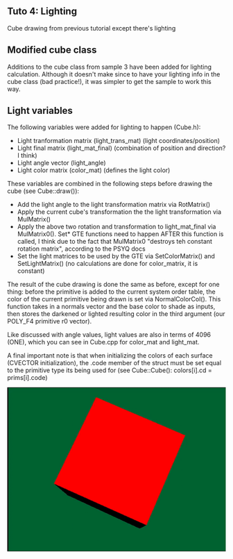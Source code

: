 ## Tuto 4: Lighting

Cube drawing from previous tutorial except there's lighting

## Modified cube class
Additions to the cube class from sample 3 have been added for
lighting calculation. Although it doesn't make since to have
your lighting info in the cube class (bad practice!), it was
simpler to get the sample to work this way.

## Light variables
The following variables were added for lighting to happen (Cube.h):
* Light tranformation matrix (light_trans_mat) (light coordinates/position)
* Light final matrix (light_mat_final) (combination of position and direction? I think) 
* Light angle vector (light_angle)
* Light color matrix (color_mat) (defines the light color)

These variables are combined in the following steps before drawing the cube
(see Cube::draw()):

* Add the light angle to the light transformation matrix via RotMatrix()
* Apply the current cube's transformation the the light transformation via MulMatrix()
* Apply the above two rotation and transformation to light_mat_final via MulMatrix0().
  Set\* GTE functions need to happen AFTER this function is called, I think due to the
  fact that MulMatrix0 "destroys teh constant rotation matrix", according to the PSYQ docs
* Set the light matrices to be used by the GTE via SetColorMatrix() and SetLightMatrix()
  (no calculations are done for color_matrix, it is constant)

The result of the cube drawing is done the same as before, except for one thing:
before the primitive is added to the current system order table, the color of the 
current primitive being drawn is set via NormalColorCol(). This function takes in
a normals vector and the base color to shade as inputs, then stores the darkened
or lighted resulting color in the third argument (our POLY_F4 primitive r0 vector).

Like discussed with angle values, light values are also in terms of 4096 (ONE), which
you can see in Cube.cpp for color_mat and light_mat.

A final important note is that when initializing the colors of each surface (CVECTOR
initialization), the .code member of the struct must be set equal to the primitive
type its being used for (see Cube::Cube(): colors[i].cd = prims[i].code)


![Missing Screenshot](./screenshot.gif "Tuto4 screenshot")


